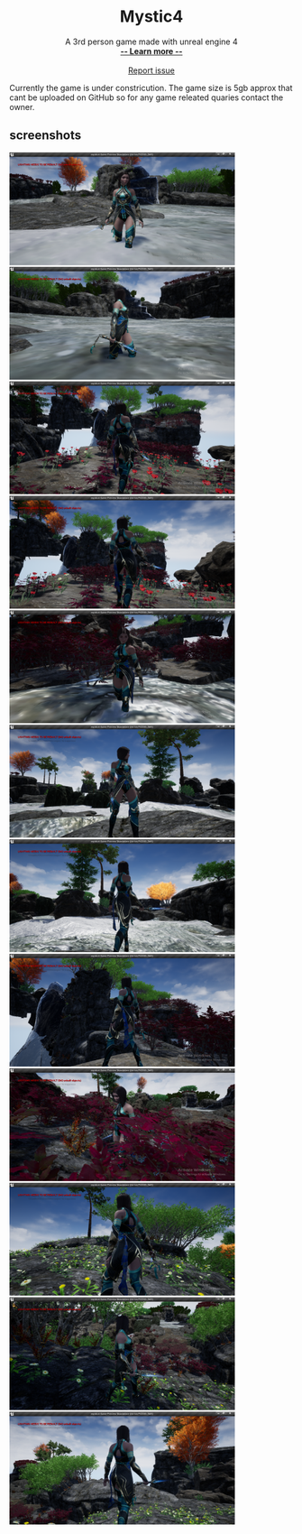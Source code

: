 <h1 align="center">Mystic4</h1>
<p align="center">
    A 3rd person game made with unreal engine 4
  <br>
  <a href="#"><strong> -- Learn more -- </strong></a>
  <br>
  <br>
   <a href="https://github.com/Chinuon/Mystic4/issues/new">Report issue</a>
</p>
Currently the game is under constricution. The game size is 5gb approx that cant be uploaded on GitHub so for any game releated quaries contact the owner.

## screenshots


<img src="https://github.com/Chinuon/Mystic4/blob/master/Mystic4/Screenshot%20(266).png" width="400" height="200">
<img src="https://github.com/Chinuon/Mystic4/blob/master/Mystic4/Screenshot%20(267).png" width="400" height="200">
<img src="https://github.com/Chinuon/Mystic4/blob/master/Mystic4/Screenshot%20(268).png" width="400" height="200">
<img src="https://github.com/Chinuon/Mystic4/blob/master/Mystic4/Screenshot%20(269).png" width="400" height="200">
<img src="https://github.com/Chinuon/Mystic4/blob/master/Mystic4/Screenshot%20(270).png" width="400" height="200">
<img src="https://github.com/Chinuon/Mystic4/blob/master/Mystic4/Screenshot%20(271).png" width="400" height="200">
<img src="https://github.com/Chinuon/Mystic4/blob/master/Mystic4/Screenshot%20(272).png" width="400" height="200">
<img src="https://github.com/Chinuon/Mystic4/blob/master/Mystic4/Screenshot%20(273).png" width="400" height="200">
<img src="https://github.com/Chinuon/Mystic4/blob/master/Mystic4/Screenshot%20(274).png" width="400" height="200">
<img src="https://github.com/Chinuon/Mystic4/blob/master/Mystic4/Screenshot%20(275).png" width="400" height="200">
<img src="https://github.com/Chinuon/Mystic4/blob/master/Mystic4/Screenshot%20(276).png" width="400" height="200">
<img src="https://github.com/Chinuon/Mystic4/blob/master/Mystic4/Screenshot%20(277).png" width="400" height="200">
